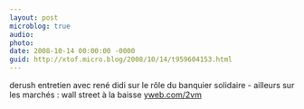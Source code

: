 ```yaml
---
layout: post
microblog: true
audio: 
photo: 
date: 2008-10-14 00:00:00 -0000
guid: http://xtof.micro.blog/2008/10/14/t959604153.html
---
```

derush entretien avec rené didi sur le rôle du banquier solidaire - ailleurs sur les marchés : wall street à la baisse [yweb.com/2vm](http://yweb.com/2vm)
